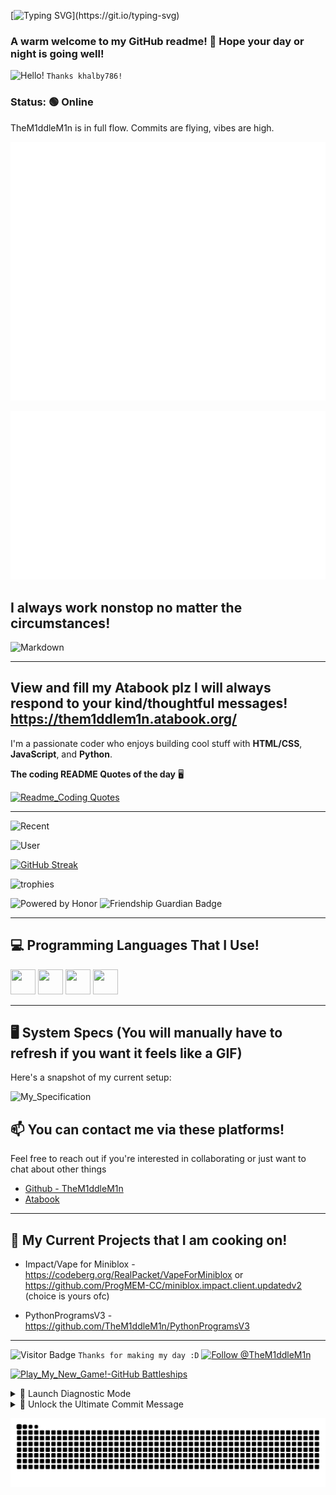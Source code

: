 [![Typing SVG](https://readme-typing-svg.demolab.com?font=Fira+Code&size=18&duration=1750&pause=1000&color=6EB891&background=FF141400&width=435&lines=Hey+there!+TheM1ddleM1n+here!;Welcome+to+my+github+readme!;I+love+coding;HMTL%2C+Python+and+JS+wizard.;always+wishing+everyone+a+great+day+%3AD;Learn+Python+its+easy+to+understand!)](https://git.io/typing-svg)

### A warm welcome to my GitHub readme! 👋 Hope your day or night is going well!

![Hello!](./header.png)
`Thanks khalby786!`

### Status: <!--STATUS-->🟢 Online<!--END_STATUS-->
<!--STATUS_MESSAGE-->TheM1ddleM1n is in full flow. Commits are flying, vibes are high.<!--END_STATUS_MESSAGE-->


![Terminal Metrics](https://raw.githubusercontent.com/TheM1ddleM1n/TheM1ddleM1n/main/metrics.terminal.svg)

![Recent Activity](https://raw.githubusercontent.com/TheM1ddleM1n/TheM1ddleM1n/main/metrics.plugin.activity.svg)



## I always work nonstop no matter the circumstances!

![Markdown](https://img.shields.io/badge/Markdown-000000?logo=markdown&logoColor=white)

-------------------------------------------------------------------------------------------------------------
View and fill my Atabook plz I will always respond to your kind/thoughtful messages!                       
https://them1ddlem1n.atabook.org/                                                                        
-------------------------------------------------------------------------------------------------------------
I'm a passionate coder who enjoys building cool stuff with **HTML/CSS**, **JavaScript**, and **Python**.

**The coding README Quotes of the day** 🖥️

[![Readme_Coding Quotes](https://quotes-github-readme.vercel.app/api?type=horizontal&theme=dark)](https://github.com/piyushsuthar/github-readme-quotes)

---

![Recent](https://gitmystat.vercel.app/recent?username=TheM1ddleM1n)

![User](https://gitmystat.vercel.app/user?username=TheM1ddleM1n)

[![GitHub Streak](https://github-readme-streak-stats-eight.vercel.app?user=TheM1ddleM1n&theme=tokyonight&hide_border=true&border_radius=10)](https://git.io/streak-stats)

![trophies](https://github-profile-trophy.vercel.app/?username=TheM1ddleM1n&theme=gruvbox "These are all of my trophies for github!!")

![Powered by Honor](https://img.shields.io/badge/Powered%20by-Honor!-blue?style=for-the-badge&logo=javascript&logoColor=white)
![Friendship Guardian Badge](https://img.shields.io/badge/Friendship-Guardian-ff69b4?style=for-the-badge)

---

## 💻 Programming Languages That I Use!

<img src="https://cdn.jsdelivr.net/gh/devicons/devicon/icons/html5/html5-original.svg" width="40" height="40"/> 
<img src="https://cdn.jsdelivr.net/gh/devicons/devicon/icons/css3/css3-original.svg" width="40" height="40"/>
<img src="https://cdn.jsdelivr.net/gh/devicons/devicon/icons/javascript/javascript-original.svg" width="40" height="40"/>
<img src="https://cdn.jsdelivr.net/gh/devicons/devicon/icons/python/python-original.svg" width="40" height="40"/>

---

## 🖥️ System Specs (You will manually have to refresh if you want it feels like a GIF)

Here's a snapshot of my current setup:

![My_Specification](./assets/terminal2.svg)



## 📫 You can contact me via these platforms!

Feel free to reach out if you're interested in collaborating or just want to chat about other things

- [Github - TheM1ddleM1n](https://github.com/TheM1ddleM1n)
- [Atabook](https://them1ddlem1n.atabook.org/)

---

## 🧪 My Current Projects that I am cooking on!

- Impact/Vape for Miniblox - https://codeberg.org/RealPacket/VapeForMiniblox or https://github.com/ProgMEM-CC/miniblox.impact.client.updatedv2 (choice is yours ofc)

- PythonProgramsV3 - https://github.com/TheM1ddleM1n/PythonProgramsV3

---

![Visitor Badge](https://visitor-badge.laobi.icu/badge?page_id=TheM1ddleM1n) 
`Thanks for making my day :D`
[![Follow @TheM1ddleM1n](https://img.shields.io/github/followers/TheM1ddleM1n?label=Follow&style=social)](https://github.com/TheM1ddleM1n)


[![Play_My_New_Game!-GitHub Battleships](https://img.shields.io/badge/Play-GitHub%20Battleships-blue?style=for-the-badge)](https://github.com/TheM1ddleM1n/github-battleships)


<details>
<summary>🧨 Launch Diagnostic Mode</summary>

$ initializing python-ops --mode debug...
✓ Boot sequence triggered  
✓ TheM1ddleM1n identity verified!
✓ Guardian of the Galaxy: Active  
✓ Snack protocols: 🍫 detected 3s  
—

Running diagnostic...

[WARN] Recursive recursion detected  
[INFO] scripts velocity: 10000 rpm a sec
[ERROR] Meme threshold exceeded. System giggling uncontrollably.  
[SYS] Unused codebase fragments found in dimension 4D.

Injecting humor here...  
Overclocking README enthusiasm...  
Deploying lots of surprises...

  .--.      .--.      .--.      .--.    
 ( o_O)    ( -_-)    ( ʘ‿ʘ )   (='.'=)   
 /|  |      /|  |      /|  |     /|  |\   

>>> All systems nominal. Vibes: immaculate! :copilot:

</details>

<details>
<summary>🧠 Unlock the Ultimate Commit Message</summary>

Solve this riddle to receive access to `golden_branch_of_truth`:

> I’m used in haste but break in shame,  
> A developer regrets me, yet I still remain.  
> What am I?

(Hint: It's the reason behind every frantic rollback)

Answer: `git push --force` 😈  
Well done! you may now join the README Illuminati.

</details>


<!-- ## 🐍 TheM1ddleM1n's Contribution Snakey -->

<p align="center">
  <img src="https://raw.githubusercontent.com/TheM1ddleM1n/TheM1ddleM1n/output/github-contribution-grid-snake-dark.svg" alt="Snake animation" />
</p>
